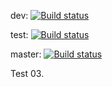 dev: [![Build status](https://build.appcenter.ms/v0.1/apps/09d767de-390c-490f-a73b-2c79acdd461b/branches/dev/badge)](https://appcenter.ms)

test: [![Build status](https://build.appcenter.ms/v0.1/apps/09d767de-390c-490f-a73b-2c79acdd461b/branches/test/badge)](https://appcenter.ms)

master: [![Build status](https://build.appcenter.ms/v0.1/apps/09d767de-390c-490f-a73b-2c79acdd461b/branches/master/badge)](https://appcenter.ms)

Test 03.
